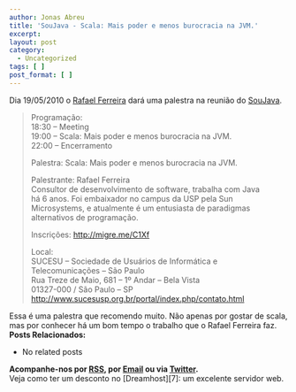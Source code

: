 ```yaml
---
author: Jonas Abreu
title: 'SouJava - Scala: Mais poder e menos burocracia na JVM.'
excerpt:
layout: post
category:
  - Uncategorized
tags: [ ]
post_format: [ ]
---
```

Dia 19/05/2010 o [Rafael Ferreira][1] dará uma palestra na reunião do [SouJava][2]. 

> Programação:  
> 18:30 – Meeting  
> 19:00 – Scala: Mais poder e menos burocracia na JVM.  
> 22:00 – Encerramento
> 
> Palestra: Scala: Mais poder e menos burocracia na JVM.
> 
> Palestrante: Rafael Ferreira  
> Consultor de desenvolvimento de software, trabalha com Java  
> há 6 anos. Foi embaixador no campus da USP pela Sun  
> Microsystems, e atualmente é um entusiasta de paradigmas  
> alternativos de programação.
> 
> Inscrições: <http://migre.me/C1Xf>
> 
> Local:  
> SUCESU – Sociedade de Usuários de Informática e Telecomunicações – São Paulo  
> Rua Treze de Maio, 681 – 1º Andar – Bela Vista  
> 01327-000 / São Paulo – SP  
> <http://www.sucesusp.org.br/portal/index.php/contato.html> 

Essa é uma palestra que recomendo muito. Não apenas por gostar de scala, mas por conhecer há um bom tempo o trabalho que o Rafael Ferreira faz. 
**Posts Relacionados:** 
*   No related posts









**Acompanhe-nos por [ RSS][4], por [Email][5] ou via [Twitter][6].**  
Veja como ter um desconto no [Dreamhost][7]: um excelente servidor web.

 [1]: http://blog.rafaelferreira.net/
 [2]: http://www.soujava.org.br
 [3]: https://twitter.com/share
 [4]: http://feeds.feedburner.com/VidaGeek
 [5]: http://feedburner.google.com/fb/a/mailverify?uri=VidaGeek&loc=pt_BR
 [6]: http://twitter.com/blogvidageek

